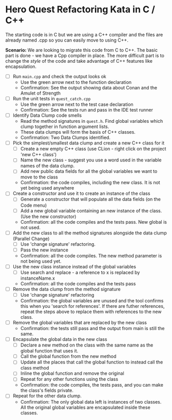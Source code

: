 # Hero Quest Refactoring Kata in C / C++

The starting code is in C but we are using a C++ compiler and the files are already named .cpp so you can easily move to using C++.

**Scenario:** We are looking to migrate this code from C to C++. The basic part is done - we have a Cpp compiler in place. The more difficult part is to change the _style_ of the code and take advantage of C++ features like encapsulation.

* [ ] Run `main.cpp` and check the output looks ok 
  * Use the green arrow next to the function declaration
  * Confirmation: See the output showing data about Conan and the Amulet of Strength
* [ ] Run the unit tests in `quest_catch.cpp`
  * Use the green arrow next to the test case declaration
  * Confirmation: See the tests run and pass in the IDE test runner
* [ ] Identify Data Clump code smells
  * Read the method signatures in `quest.h`. Find global variables which clump together in function argument lists.
  * These data clumps will form the basis of C++ classes.
  * Confirmation: Two Data Clumps identified.
* [ ] Pick the simplest/smallest data clump and create a new C++ class for it
  * [ ] Create a new empty C++ class (use CLion - right click on the project 'new C++ class')
  * [ ] Name the new class - suggest you use a word used in the variable names of the data clump.
  * [ ] Add new public data fields for all the global variables we want to move to the class
  * Confirmation: the code compiles, including the new class. It is not yet being used anywhere
* [ ] Create a constructor and use it to create an instance of the class
  * [ ] Generate a constructor that will populate all the data fields (on the Code menu)
  * [ ] Add a new global variable containing an new instance of the class. (Use the new constructor)
  * Confirmation: all the code compiles and the tests pass. New global is not used.
* [ ] Add the new class to all the method signatures alongside the data clump (Parallel Change)
  * [ ] Use 'change signature' refactoring.
  * [ ] Pass the new instance
  * Confirmation: all the code compiles. The new method parameter is not being used yet.
* [ ] Use the new class instance instead of the global variables
  * [ ] Use search and replace - a reference to x is replaced by instanceName.x
  * Confirmation: all the code compiles and the tests pass
* [ ] Remove the data clump from the method signature
  * [ ] Use 'change signature' refactoring
  * Confirmation: the global variables are unused and the tool confirms this when you 'search for references'. If there are futher references, repeat the steps above to replace them with references to the new class.
* [ ] Remove the global variables that are replaced by the new class
  * Confirmation: the tests still pass and the output from main is still the same.
* [ ] Encapsulate the global data in the new class
  * [ ] Declare a new method on the class with the same name as the global function that uses it.
  * [ ] Call the global function from the new method
  * [ ] Update all the places that call the global function to instead call the class method
  * [ ] Inline the global function and remove the original
  * [ ] Repeat for any other functions using the class
  * Confirmation: the code compiles, the tests pass, and you can make the class's fields private.
* [ ] Repeat for the other data clump.
  * Confirmation: The only global data left is instances of two classes. All the original global variables are encapsulated inside these classes.